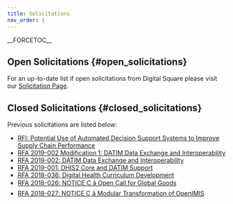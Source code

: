 ```yaml
---
title: Solicitations
nav_order: 1
---
```


\_\_FORCETOC\_\_

## Open Solicitations {#open_solicitations}

For an up-to-date list if open solicitations from Digital Square please
visit our [Solicitation Page](http://digitalsquare.org/solicitations).

## Closed Solicitations {#closed_solicitations}

Previous solicitations are listed below:

- [RFI: Potential Use of Automated Decision Support Systems to Improve
  Supply Chain
  Performance](https://static1.squarespace.com/static/59bc3457ccc5c5890fe7cacd/t/5c4f71cbbba2235db19bdd07/1548710348389/RFI_DSS+in+GHSC_FINAL.pdf)
- [RFA 2019-002 Modification 1: DATIM Data Exchange and
  Interoperability](https://docs.google.com/document/d/11GwsNtjofXDRHWVPFPVQlNtVQKprIs0Rs1TG8dRx7zw/edit#heading=h.5hloqkwr0m9p)
- [RFA 2019-002: DATIM Data Exchange and
  Interoperability](https://static1.squarespace.com/static/59bc3457ccc5c5890fe7cacd/t/5c4b36f570a6ad1f66a499b3/1548433141610/RFA+2019-002+DATIM_DSQ_FINAL.pdf)
- [RFA 2019-001: DHIS2 Core and DATIM
  Support](https://static1.squarespace.com/static/59bc3457ccc5c5890fe7cacd/t/5c4b3682352f53cfedc92db8/1548433027240/RFA+2019-001+DHIS2_Core_DATIM_FINAL.pdf)
- [RFA 2018-036: Digital Health Curriculum
  Development](https://wiki.digitalsquare.io/images/0/02/RFP_2018-036_Digital_Health_Curriculum_Development.pdf)
- [RFA 2018-026: NOTICE C â Open Call for Global
  Goods](https://wiki.digitalsquare.io/images/1/15/2018-026_RFA_Notice_C_-_Global_Goods.pdf)
- [RFA 2018-027: NOTICE C â Modular Transformation of
  OpenIMIS](https://wiki.digitalsquare.io/images/0/0b/2018-027_RFA_Notice_C_-_MODULAR_TRANSFORMATION_OF_OPENIMIS.pdf)
